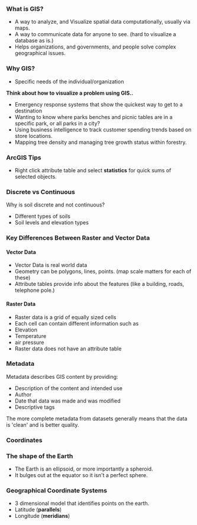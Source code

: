 

### What is GIS?

- A way to analyze, and Visualize spatial data computationally, usually via maps.
- A way to communicate data for anyone to see. (hard to visualize a database as is.)
- Helps organizations, and governments, and people solve complex geographical issues.

### Why GIS?

- Specific needs of the individual/organization

**Think about how to visualize a problem using GIS..**

- Emergency response systems that show the quickest way to get to a destination
- Wanting to know where parks benches and picnic tables are in a specific park, or all parks in a city?
- Using business intelligence to track customer spending trends based on store locations.
- Mapping tree density and managing tree growth status within forestry.

### ArcGIS Tips

- Right click attribute table and select **statistics** for quick sums of selected objects. 

### Discrete vs Continuous 

Why is soil discrete and not continuous?

- Different types of soils
- Soil levels and elevation types

### Key Differences Between Raster and Vector Data

#### Vector Data

- Vector Data is real world data
- Geometry can be polygons, lines, points. (map scale matters for each of these)
- Attribute tables provide info about the features (like a building, roads, telephone pole.)

#### Raster Data

- Raster data is a grid of equally sized cells 
- Each cell can contain different information such as
- Elevation
- Temperature
- air pressure
- Raster data does not have an attribute table


### Metadata

 Metadata describes GIS content by providing:

- Description of the content and intended use
- Author
- Date that data was made and was modified
- Descriptive tags

The more complete metadata from datasets generally means that the data is 'clean' and is better quality.


### Coordinates


### The shape of the Earth

- The Earth is an ellipsoid, or more importantly a spheroid.
- It bulges out at the equator so it isn't a perfect sphere.


### Geographical Coordinate Systems

- 3 dimensional model that identifies points on the earth.
- Latitude (**parallels**)
- Longitude (**meridians**)



